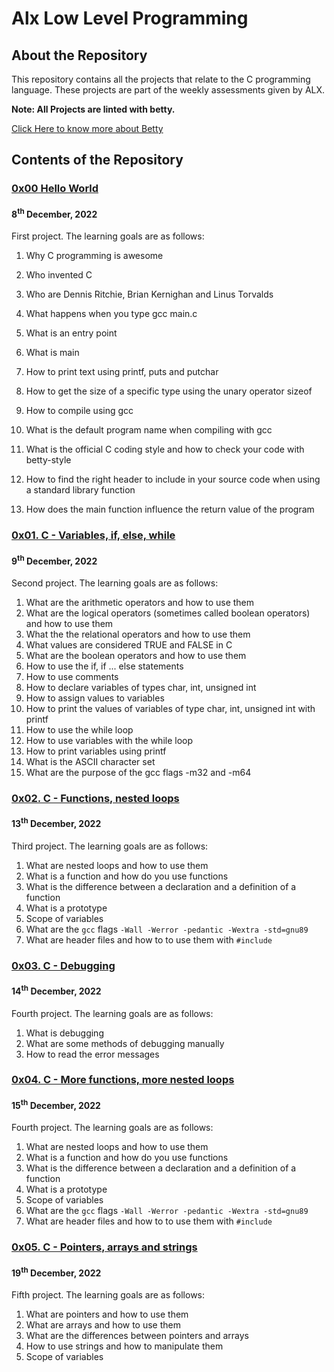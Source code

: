# Alx Low Level Programming

## About the Repository
This repository contains all the projects that relate to the C programming language. These projects are part of the weekly assessments given by ALX.

**Note: All Projects are linted with betty.**

[Click Here to know more about Betty](https://github.com/holbertonschool/Betty/wiki)

## Contents of the Repository

### [0x00 Hello World](./0x00-hello_world/README.md) 

#### 8<sup>th</sup> December, 2022

First project. The learning goals are as follows:

1. Why C programming is awesome

2. Who invented C

3. Who are Dennis Ritchie, Brian Kernighan and Linus Torvalds

4. What happens when you type gcc main.c

5. What is an entry point

6. What is main

7. How to print text using printf, puts and putchar

8. How to get the size of a specific type using the unary operator sizeof

9. How to compile using gcc

10. What is the default program name when compiling with gcc

11. What is the official C coding style and how to check your code with betty-style


12. How to find the right header to include in your source code when using a standard library function

13. How does the main function influence the return value of the program

### [0x01. C - Variables, if, else, while](./0x01-variables_if_else_while//README.md) 

#### 9<sup>th</sup> December, 2022

Second project. The learning goals are as follows:


1. What are the arithmetic operators and how to use them
2. What are the logical operators (sometimes called boolean operators) and how to use them
3. What the the relational operators and how to use them
4. What values are considered TRUE and FALSE in C
5. What are the boolean operators and how to use them
6. How to use the if, if ... else statements
7. How to use comments
8. How to declare variables of types char, int, unsigned int
9. How to assign values to variables
10. How to print the values of variables of type char, int, unsigned int with printf
11. How to use the while loop
12. How to use variables with the while loop
13. How to print variables using printf
14. What is the ASCII character set
15. What are the purpose of the gcc flags -m32 and -m64

### [0x02. C - Functions, nested loops](./0x01-variables_if_else_while//README.md) 

#### 13<sup>th</sup> December, 2022

Third project. The learning goals are as follows:

1. What are nested loops and how to use them
2. What is a function and how do you use functions
3. What is the difference between a declaration and a definition of a function
4. What is a prototype
5. Scope of variables
6. What are the `gcc` flags `-Wall -Werror -pedantic -Wextra -std=gnu89`
7. What are header files and how to to use them with `#include`

### [0x03. C - Debugging](./0x01-variables_if_else_while//README.md) 

#### 14<sup>th</sup> December, 2022

Fourth project. The learning goals are as follows:

1. What is debugging
2. What are some methods of debugging manually
3. How to read the error messages

### [0x04. C - More functions, more nested loops](./0x01-variables_if_else_while/README.md) 

#### 15<sup>th</sup> December, 2022

Fourth project. The learning goals are as follows:

1. What are nested loops and how to use them
2. What is a function and how do you use functions
3. What is the difference between a declaration and a definition of a function
4. What is a prototype
5. Scope of variables
6. What are the `gcc` flags `-Wall -Werror -pedantic -Wextra -std=gnu89`
7. What are header files and how to to use them with `#include`

### [0x05. C - Pointers, arrays and strings](./0x05.%20C%20-%20Pointers%2C%20arrays%20and%20strings/README.md) 

#### 19<sup>th</sup> December, 2022

Fifth project. The learning goals are as follows:

1. What are pointers and how to use them
2. What are arrays and how to use them
3. What are the differences between pointers and arrays
4. How to use strings and how to manipulate them
5. Scope of variables
